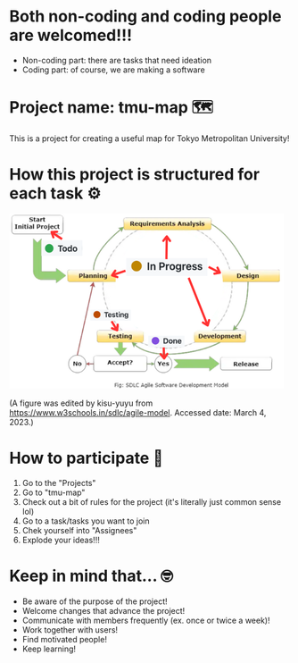 # Both non-coding and coding people are welcomed!!!
- Non-coding part: there are tasks that need ideation
- Coding part: of course, we are making a software
# Project name: tmu-map :world_map:
This is a project for creating a useful map for Tokyo Metropolitan University!
# How this project is structured for each task :gear:
![A scheme of this project](/agile_dev_scheme.png)

(A figure was edited by kisu-yuyu from <https://www.w3schools.in/sdlc/agile-model>. Accessed date: March 4, 2023.)

# How to participate :raised_hands:
1. Go to the "Projects"
2. Go to "tmu-map"
3. Check out a bit of rules for the project (it's literally just common sense lol)
4. Go to a task/tasks you want to join
5. Chek yourself into "Assignees"
6. Explode your ideas!!!
# Keep in mind that... :nerd_face:
- Be aware of the purpose of the project!
- Welcome changes that advance the project!
- Communicate with members frequently (ex. once or twice a week)!
- Work together with users!
- Find motivated people!
- Keep learning!
